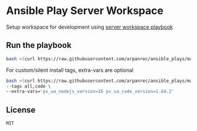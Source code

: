 # Ansible Play Server Workspace

Setup workspace for development using [server workspace playbook](https://github.com/arpanrec/ansible_collection_utilities/blob/main/playbooks/server_workspace.md)

## Run the playbook

```bash
bash <(curl https://raw.githubusercontent.com/arpanrec/ansible_plays/main/webrun.sh)
```

For custom/silent install tags, extra-vars are optional

```bash
bash <(curl https://raw.githubusercontent.com/arpanrec/ansible_plays/main/webrun.sh) \
--tags all,code \
--extra-vars='pv_ua_nodejs_version=16 pv_ua_code_version=1.64.2'
```

## License

`MIT`

